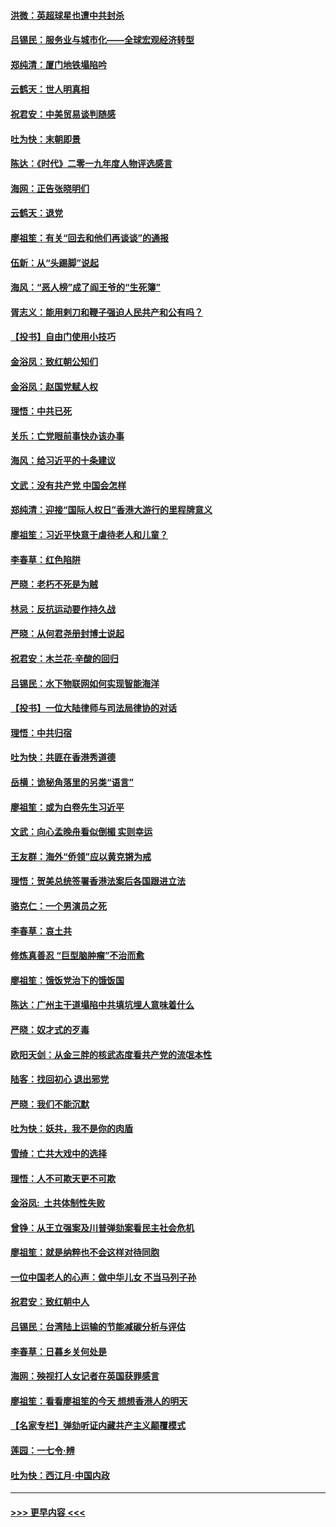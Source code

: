 #### [洪微：英超球星也遭中共封杀](../pages/nsc993/n11727243.md?t=12180733) 
#### [吕锡民：服务业与城市化——全球宏观经济转型](../pages/nsc993/n11725845.md?t=12180733) 
#### [郑纯清：厦门地铁塌陷吟](../pages/nsc993/n11725813.md?t=12180733) 
#### [云鹤天：世人明真相](../pages/nsc993/n11725621.md?t=12180733) 
#### [祝君安：中美贸易谈判随感](../pages/nsc993/n11725609.md?t=12180733) 
#### [吐为快：末朝即景](../pages/nsc993/n11723365.md?t=12180733) 
#### [陈达：《时代》二零一九年度人物评选感言](../pages/nsc993/n11723337.md?t=12180733) 
#### [海网：正告张晓明们](../pages/nsc993/n11723228.md?t=12180733) 
#### [云鹤天：退党](../pages/nsc993/n11723056.md?t=12180733) 
#### [廖祖笙：有关“回去和他们再谈谈”的通报](../pages/nsc993/n11722442.md?t=12180733) 
#### [伍新：从“头踢脚”说起](../pages/nsc993/n11722429.md?t=12180733) 
#### [海风：“恶人榜”成了阎王爷的“生死簿”](../pages/nsc993/n11722272.md?t=12180733) 
#### [胥志义：能用剌刀和鞭子强迫人民共产和公有吗？](../pages/nsc993/n11720569.md?t=12180733) 
#### [【投书】自由门使用小技巧](../pages/nsc993/n11720180.md?t=12180733) 
#### [金浴凤：致红朝公知们](../pages/nsc993/n11720563.md?t=12180733) 
#### [金浴凤：赵国党赋人权](../pages/nsc993/n11720533.md?t=12180733) 
#### [理悟：中共已死](../pages/nsc993/n11720233.md?t=12180733) 
#### [关乐：亡党眼前事快办该办事](../pages/nsc993/n11719160.md?t=12180733) 
#### [海风：给习近平的十条建议](../pages/nsc993/n11717616.md?t=12180733) 
#### [文武：没有共产党 中国会怎样](../pages/nsc993/n11717584.md?t=12180733) 
#### [郑纯清：迎接“国际人权日”香港大游行的里程牌意义](../pages/nsc993/n11717417.md?t=12180733) 
#### [廖祖笙：习近平快意于虐待老人和儿童？](../pages/nsc993/n11715313.md?t=12180733) 
#### [李春草：红色陷阱](../pages/nsc993/n11715029.md?t=12180733) 
#### [严晓：老朽不死是为贼](../pages/nsc993/n11712910.md?t=12180733) 
#### [林忌：反抗运动要作持久战](../pages/nsc993/n11712623.md?t=12180733) 
#### [严晓：从何君尧册封博士说起](../pages/nsc993/n11712465.md?t=12180733) 
#### [祝君安：木兰花·辛酸的回归](../pages/nsc993/n11712381.md?t=12180733) 
#### [吕锡民：水下物联网如何实现智能海洋](../pages/nsc993/n11711158.md?t=12180733) 
#### [【投书】一位大陆律师与司法局律协的对话](../pages/nsc993/n11709675.md?t=12180733) 
#### [理悟：中共归宿](../pages/nsc993/n11710059.md?t=12180733) 
#### [吐为快：共匪在香港秀道德](../pages/nsc993/n11709979.md?t=12180733) 
#### [岳横：诡秘角落里的另类“语言”](../pages/nsc993/n11709792.md?t=12180733) 
#### [廖祖笙：或为白卷先生习近平](../pages/nsc993/n11708330.md?t=12180733) 
#### [文武：向心孟晚舟看似倒楣 实则幸运](../pages/nsc993/n11708236.md?t=12180733) 
#### [王友群：海外“侨领”应以黄克锵为戒](../pages/nsc993/n11706176.md?t=12180733) 
#### [理悟：贺美总统签署香港法案后各国跟进立法](../pages/nsc993/n11706853.md?t=12180733) 
#### [骆克仁：一个男演员之死](../pages/nsc993/n11706677.md?t=12180733) 
#### [李春草：哀土共](../pages/nsc993/n11706255.md?t=12180733) 
#### [修炼真善忍 “巨型脑肿瘤”不治而愈](../pages/nsc993/n11705340.md?t=12180733) 
#### [廖祖笙：饿饭党治下的饿饭国](../pages/nsc993/n11705085.md?t=12180733) 
#### [陈达：广州主干道塌陷中共填坑埋人意味着什么](../pages/nsc993/n11705046.md?t=12180733) 
#### [严晓：奴才式的歹毒](../pages/nsc993/n11704826.md?t=12180733) 
#### [欧阳天剑：从金三胖的核武态度看共产党的流氓本性](../pages/nsc993/n11702238.md?t=12180733) 
#### [陆客：找回初心 退出邪党](../pages/nsc993/n11702213.md?t=12180733) 
#### [严晓：我们不能沉默](../pages/nsc993/n11702110.md?t=12180733) 
#### [吐为快：妖共，我不是你的肉盾](../pages/nsc993/n11701366.md?t=12180733) 
#### [雪绮：亡共大戏中的选择](../pages/nsc993/n11699922.md?t=12180733) 
#### [理悟：人不可欺天更不可欺](../pages/nsc993/n11699657.md?t=12180733) 
#### [金浴凤:  土共体制性失败](../pages/nsc993/n11699361.md?t=12180733) 
#### [曾铮：从王立强案及川普弹劾案看民主社会危机](../pages/nsc993/n11699318.md?t=12180733) 
#### [廖祖笙：就是纳粹也不会这样对待同胞](../pages/nsc993/n11697658.md?t=12180733) 
#### [一位中国老人的心声：做中华儿女 不当马列子孙](../pages/nsc993/n11697525.md?t=12180733) 
#### [祝君安：致红朝中人](../pages/nsc993/n11697518.md?t=12180733) 
#### [吕锡民：台湾陆上运输的节能减碳分析与评估](../pages/nsc993/n11694983.md?t=12180733) 
#### [李春草：日暮乡关何处是](../pages/nsc993/n11694805.md?t=12180733) 
#### [海网：殃视打人女记者在英国获罪感言](../pages/nsc993/n11693832.md?t=12180733) 
#### [廖祖笙：看看廖祖笙的今天 想想香港人的明天](../pages/nsc993/n11693707.md?t=12180733) 
#### [【名家专栏】弹劾听证内藏共产主义颠覆模式](../pages/nsc993/n11693563.md?t=12180733) 
#### [莲园：一七令‧辨](../pages/nsc993/n11692558.md?t=12180733) 
#### [吐为快：西江月·中国内政](../pages/nsc993/n11692071.md?t=12180733) 

----
#### [ >>> 更早内容 <<< ](../indexes/nsc993-earlier.md)
